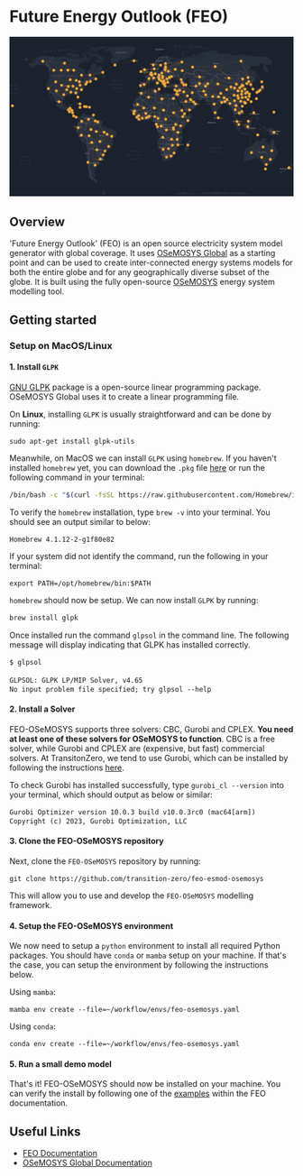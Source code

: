 # Future Energy Outlook (FEO)

![Geographic scope](./docs/_static/osemosys-global.png "Geographic scope")

## Overview
'Future Energy Outlook' (FEO) is an open source electricity system model generator
with global coverage. It uses [OSeMOSYS Global](https://www.nature.com/articles/s41597-022-01737-0) as 
a starting point and can be used to create inter-connected energy
systems models for both the entire globe and for any geographically diverse
subset of the globe. It is built using the fully open-source 
[OSeMOSYS](https://osemosys.readthedocs.io/en/latest/) energy system modelling tool.

## Getting started

### Setup on MacOS/Linux

#### 1. Install `GLPK`

[GNU GLPK](https://www.gnu.org/software/glpk/#downloading) package is a open-source linear programming package. OSeMOSYS Global uses it to create a linear programming file.

On **Linux**, installing `GLPK` is usually straightforward and can be done by running:

```
sudo apt-get install glpk-utils
```

Meanwhile, on MacOS we can install `GLPK` using `homebrew`. If you haven't installed `homebrew` yet, you can download the `.pkg` file [here](https://github.com/Homebrew/brew/releases/tag/4.1.12) or run the following command in your terminal:

```bash
/bin/bash -c "$(curl -fsSL https://raw.githubusercontent.com/Homebrew/install/HEAD/install.sh)"
```

To verify the `homebrew` installation, type `brew -v` into your terminal. You should see an output similar to below:

```
Homebrew 4.1.12-2-g1f80e82
```

If your system did not identify the command, run the following in your terminal:

```
export PATH=/opt/homebrew/bin:$PATH
```

`homebrew` should now be setup. We can now install `GLPK` by running:

```bash
brew install glpk
```

Once installed run the command `glpsol` in the command line. The following message will display indicating that GLPK has installed correctly.

```
$ glpsol

GLPSOL: GLPK LP/MIP Solver, v4.65
No input problem file specified; try glpsol --help
```

#### 2. Install a Solver
FEO-OSeMOSYS supports three solvers: CBC, Gurobi and CPLEX. **You need at least one of these solvers for OSeMOSYS to function**. CBC is a free solver, while Gurobi and CPLEX are (expensive, but fast) commercial solvers. At TransitonZero, we tend to use Gurobi, which can be installed by following the instructions [here](https://support.gurobi.com/hc/en-us/articles/4534161999889-How-do-I-install-Gurobi-Optimizer-).

To check Gurobi has installed successfully, type `gurobi_cl --version` into your terminal, which should output as below or similar:

```
Gurobi Optimizer version 10.0.3 build v10.0.3rc0 (mac64[arm])
Copyright (c) 2023, Gurobi Optimization, LLC
```

#### 3. Clone the FEO-OSeMOSYS repository
Next, clone the `FEO-OSeMOSYS` repository by running:

```
git clone https://github.com/transition-zero/feo-esmod-osemosys
```

This will allow you to use and develop the `FEO-OSeMOSYS` modelling framework.

#### 4. Setup the FEO-OSeMOSYS environment

We now need to setup a `python` environment to install all required Python packages. You should have `conda` or `mamba` setup on your machine. If that's the case, you can setup the environment by following the instructions below.

Using `mamba`:

```
mamba env create --file=~/workflow/envs/feo-osemosys.yaml
```

Using `conda`:

```
conda env create --file=~/workflow/envs/feo-osemosys.yaml
```

#### 5. Run a small demo model
That's it! FEO-OSeMOSYS should now be installed on your machine. You can verify the install by following one of the [examples](https://feo-esmod-osemosys.readthedocs.io/en/latest/) within the FEO documentation.

## Useful Links

- [FEO Documentation](https://feo-esmod-osemosys.readthedocs.io/en/latest/)
- [OSeMOSYS Global Documentation](https://osemosys-global.readthedocs.io/en/latest/installation.html)
